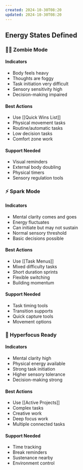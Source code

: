```yaml
---
created: 2024-10-30T08:20
updated: 2024-10-30T08:20
---
```

## Energy States Defined

### 🧟‍♂️ Zombie Mode
#### Indicators
- Body feels heavy
- Thoughts are foggy
- Task initiation very difficult
- Sensory sensitivity high
- Decision-making impaired

#### Best Actions
- Use [[Quick Wins List]]
- Physical movement tasks
- Routine/automatic tasks
- Low decision tasks
- Comfort zone work

#### Support Needed
- Visual reminders
- External body doubling
- Physical timers
- Sensory regulation tools

### ⚡ Spark Mode
#### Indicators
- Mental clarity comes and goes
- Energy fluctuates
- Can initiate but may not sustain
- Normal sensory threshold
- Basic decisions possible

#### Best Actions
- Use [[Task Menus]]
- Mixed difficulty tasks
- Short duration sprints
- Flexible switching
- Building momentum

#### Support Needed
- Task timing tools
- Transition supports
- Quick capture tools
- Movement options

### 🚀 Hyperfocus Ready
#### Indicators
- Mental clarity high
- Physical energy available
- Strong task initiation
- Higher sensory tolerance
- Decision-making strong

#### Best Actions
- Use [[Active Projects]]
- Complex tasks
- Creative work
- Deep focus work
- Multiple connected tasks

#### Support Needed
- Time tracking
- Break reminders
- Sustenance nearby
- Environment control